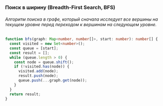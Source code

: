 ### Поиск в ширину (Breadth-First Search, BFS)

###### Алгоритм поиска в графе, который сначала исследует все вершины на текущем уровне перед переходом к вершинам на следующем уровне.

```ts
function bfs(graph: Map<number, number[]>, start: number): number[] {
  const visited = new Set<number>();
  const queue = [start];
  const result = [];
  while (queue.length > 0) {
    const node = queue.shift();
    if (!visited.has(node)) {
      visited.add(node);
      result.push(node);
      queue.push(...graph.get(node));
    }
  }
  return result;
}
```
